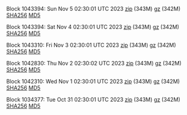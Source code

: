 Block 1043394: Sun Nov  5 02:30:01 UTC 2023 [zip](https://files.01coin.io/mainnet/2023-11-05/bootstrap.dat.zip) (343M) [gz](https://files.01coin.io/mainnet/2023-11-05/bootstrap.dat.tar.gz) (342M) [SHA256](https://files.01coin.io/mainnet/2023-11-05/sha256.txt) [MD5](https://files.01coin.io/mainnet/2023-11-05/md5.txt)

Block 1043394: Sat Nov  4 02:30:01 UTC 2023 [zip](https://files.01coin.io/mainnet/2023-11-04/bootstrap.dat.zip) (343M) [gz](https://files.01coin.io/mainnet/2023-11-04/bootstrap.dat.tar.gz) (342M) [SHA256](https://files.01coin.io/mainnet/2023-11-04/sha256.txt) [MD5](https://files.01coin.io/mainnet/2023-11-04/md5.txt)

Block 1043310: Fri Nov  3 02:30:01 UTC 2023 [zip](https://files.01coin.io/mainnet/2023-11-03/bootstrap.dat.zip) (343M) [gz](https://files.01coin.io/mainnet/2023-11-03/bootstrap.dat.tar.gz) (342M) [SHA256](https://files.01coin.io/mainnet/2023-11-03/sha256.txt) [MD5](https://files.01coin.io/mainnet/2023-11-03/md5.txt)

Block 1042830: Thu Nov  2 02:30:02 UTC 2023 [zip](https://files.01coin.io/mainnet/2023-11-02/bootstrap.dat.zip) (343M) [gz](https://files.01coin.io/mainnet/2023-11-02/bootstrap.dat.tar.gz) (342M) [SHA256](https://files.01coin.io/mainnet/2023-11-02/sha256.txt) [MD5](https://files.01coin.io/mainnet/2023-11-02/md5.txt)

Block 1042310: Wed Nov  1 02:30:01 UTC 2023 [zip](https://files.01coin.io/mainnet/2023-11-01/bootstrap.dat.zip) (343M) [gz](https://files.01coin.io/mainnet/2023-11-01/bootstrap.dat.tar.gz) (342M) [SHA256](https://files.01coin.io/mainnet/2023-11-01/sha256.txt) [MD5](https://files.01coin.io/mainnet/2023-11-01/md5.txt)

Block 1034377: Tue Oct 31 02:30:01 UTC 2023 [zip](https://files.01coin.io/mainnet/2023-10-31/bootstrap.dat.zip) (343M) [gz](https://files.01coin.io/mainnet/2023-10-31/bootstrap.dat.tar.gz) (342M) [SHA256](https://files.01coin.io/mainnet/2023-10-31/sha256.txt) [MD5](https://files.01coin.io/mainnet/2023-10-31/md5.txt)
